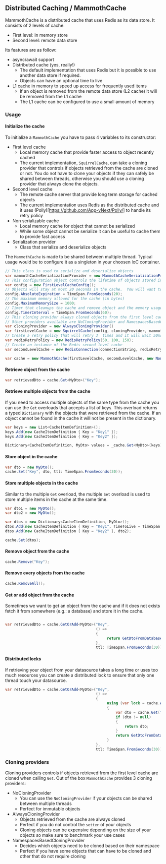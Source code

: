 
## Distributed Caching / MammothCache

MammothCache is a distributed cache that uses Redis as its data store.  It consists of 2 levels of cache:

* First level: in memory store
* Second level: remote data store

Its features are as follow:

* async/await support
* Distributed cache (yes, really!)
  * The default implementation that uses Redis but it is possible to use another data store if required.
  * Objects can have an optional time to live
* L1 cache in memory to speed up access for frequently used items
  * If an object is removed from the remote data store (L2 cache) it will be removed from the L1 cache
  * The L1 cache can be configured to use a small amount of memory

### Usage

#### Initialize the cache

To initialize a `MammothCache` you have to pass 4 variables to its constructor:

* First level cache
  * Local memory cache that provide faster access to object recently cached
  * The current implementation, `SquirrelCache`, can take a cloning provider that controls if objects retrieved from the cache are cloned or not. You do not have to clone your objects if they can safely be shared between threads, otherwise you should use a cloning provider that always clone the objects.
* Second level cache
  * The remote cache server that provide long term storage for cached objects
  * The current implementation uses Redis as the distributed cache and it uses (Polly)[https://github.com/App-vNext/Polly/] to handle its retry policy
* Non serializable cache
  * Local memory cache for object that cannot be serialized
  * While some object cannot be serialize it can be useful to cache them to provide fast access
* Serialization provider
  * Class that serialize and deserialize objects

The `MammothCache` is made to be shared between multiple thread. Typical usage would be to configure it as a singleton in your choosen IoC container.

```csharp
// This class is used to serialize and deserialize objects
var mammothCacheSerializationProvider = new MammothCacheSerializationProvider();
// This configuration object controls the lifetime of objects stored in the first level cache
var config = new FirstLevelCacheConfig();
// Objects will stay at most 20 seconds in the cache.  You will want to increase this value for your use case.
config.AbsoluteExpiration = TimeSpan.FromSeconds(20);
// The maximum memory allowed for the cache (in bytes)
config.MaximumMemorySize = 1000;
// Timer that cleanups the cache and remove object and the memory usage is greater than the maximum allowed.  This value should be a few minutes a most cases.
config.TimerInterval = TimeSpan.FromSeconds(60);
// This cloning provider always cloned objects from the first level cache
// Other providers available are NoCloningProvider and NamespacesBasedCloningProvider
var cloningProvider = new AlwaysCloningProvider()
var firstLevelCache = new SquirrelCache(config, cloningProvider, mammothCacheSerializationProvider);
// Create a retry policy that will retry 3  times and it will wait 50ms, then 100ms and finally 150ms for each respective retries
var redisRetryPolicy = new RedisRetryPolicy(50, 100, 150);
// Create an instance of the Redis second level cache
var secondLevelCache = new RedisConnection(connectionString, redisRetryPolicy);

var cache = new MammothCache(firstLevelCache, secondLevelCache, new NonSerializableCache(), mammothCacheSerializationProvider);

```

#### Retrieve object from the cache

```csharp
var retrievedDto = cache.Get<MyDto>("Key");
```

#### Retrieve multiple objects from the cache

If you need to access multiple objects of the same type from the cache you can use the `Get` overloads that accepts a list of keys.  This overload returns a typed `Dictionary` with the objects that were retrieved from the cache.  If an object cannot be found in the cache it will not be present in the dictionary.

```csharp
var keys = new List<CacheItemDefinition>();
keys.Add(new CacheItemDefinition { Key = "Key1" });
keys.Add(new CacheItemDefinition { Key = "Key2" });

Dictionary<CacheItemDefinition, MyDto> values = _cache.Get<MyDto>(keys);

```

#### Store object in the cache

```csharp
var dto = new MyDto();
cache.Set("Key", dto, ttl: TimeSpan.FromSeconds(30));
```

#### Store multiple objects in the cache

Similar to the multiple `Get` overload, the multiple `Set` overload is used to store multiple items in the cache at the same time.

```csharp
var dto1 = new MyDto();
var dto2 = new MyDto();

var dtos = new Dictionary<CacheItemDefinition, MyDto>();
dtos.Add(new CacheItemDefinition { Key = "Key1", TimeToLive = TimeSpan.FromSeconds(30) }, dto1);
dtos.Add(new CacheItemDefinition { Key = "Key2" }, dto2);

cache.Set(dtos);
```

#### Remove object from the cache

```csharp
cache.Remove("Key");
```

#### Remove every objects from the cache

```csharp
cache.RemoveAll();
```

#### Get or add object from the cache

Sometimes we want to get an object from the cache and if it does not exists fetch it from somewhere (e.g.: a database) and store it in the cache.

```csharp

var retrievedDto = cache.GetOrAdd<MyDto>("Key",
                                         () =>
                                         {
                                              return GetDtoFromDatabase();
                                         },
                                         ttl: TimeSpan.FromSeconds(30));

```


#### Distributed locks

If retrieving your object from your datasource takes a long time or uses too much resources you can create a distributed lock to ensure that only one thread touch your datasource.

```csharp
var retrievedDto = cache.GetOrAdd<MyDto>("Key",
                                         () =>
                                         {
                                              using (var lock = cache.AcquireLock("Key", TimeSpan.FromSeconds(30), TimeSpan.FromSeconds(30))
                                              {
                                                  var dto = cache.Get("Key");
                                                  if (dto != null)
                                                  {
                                                      return dto;
                                                  }
                                                  return GetDtoFromDatabase();
                                              }
                                         },
                                         ttl: TimeSpan.FromSeconds(30));
```


### Cloning providers

Cloning providers controls if objects retrieved from the first level cache are cloned when calling `Get`.  Out of the box `MammothCache` provides 3 cloning providers:

* NoCloningProvider
  * You can use the `NoCloningProvider` if your objects can be shared between multiple threads
  * Perfect for immutable objects
* AlwaysCloningProvider
  * Objects retrieved from the cache are always cloned
  * Perfect if you do not control the `setter` of your objects
  * Cloning objects can be expensive depending on the size of your objects so make sure to benchmark your use cases
* NamespacesBasedCloningProvider
  * Decides which objects need to be cloned based on their namespace
  * Perfect if you have some objects that can have to be cloned and other that do not require cloning
